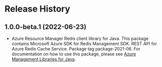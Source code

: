 # Release History

## 1.0.0-beta.1 (2022-06-23)

- Azure Resource Manager Redis client library for Java. This package contains Microsoft Azure SDK for Redis Management SDK. REST API for Azure Redis Cache Service. Package tag package-2021-06. For documentation on how to use this package, please see [Azure Management Libraries for Java](https://aka.ms/azsdk/java/mgmt).
